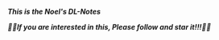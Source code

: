***This is the Noel's DL-Notes***

***🎈🎈If you are interested in this, Please follow and star it!!!🎈🎈***
